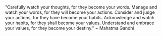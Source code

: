 "Carefully watch your thoughts, for they become your words. Manage and watch your words, for they will become your actions. Consider and judge 
your actions, for they have become your habits. Acknowledge and watch your habits, for they shall become your values. Understand and embrace 
your values, for they become your destiny." ~ Mahatma Gandhi
